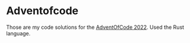 # Adventofcode

Those are my code solutions for the [AdventOfCode 2022](https://adventofcode.com/2022).
Used the Rust language.
